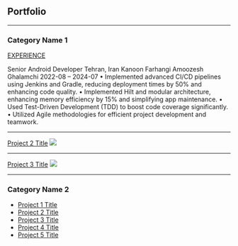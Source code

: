 ## Portfolio

---

### Category Name 1 

[EXPERIENCE](/sample_page)
<div>
Senior Android Developer Tehran, Iran
Kanoon Farhangi Amoozesh Ghalamchi 2022-08 – 2024-07
• Implemented advanced CI/CD pipelines using Jenkins and Gradle, reducing deployment times by 50% and enhancing code
quality.
• Implemented Hilt and modular architecture, enhancing memory efficiency by 15% and simplifying app maintenance.
• Used Test-Driven Development (TDD) to boost code coverage significantly.
• Utilized Agile methodologies for efficient project development and teamwork.
</div>

---
[Project 2 Title](/pdf/sample_presentation.pdf)
<img src="images/dummy_thumbnail.jpg?raw=true"/>

---
[Project 3 Title](http://example.com/)
<img src="images/dummy_thumbnail.jpg?raw=true"/>

---

### Category Name 2

- [Project 1 Title](http://example.com/)
- [Project 2 Title](http://example.com/)
- [Project 3 Title](http://example.com/)
- [Project 4 Title](http://example.com/)
- [Project 5 Title](http://example.com/)

<!-- Remove above link if you don't want to attibute -->
